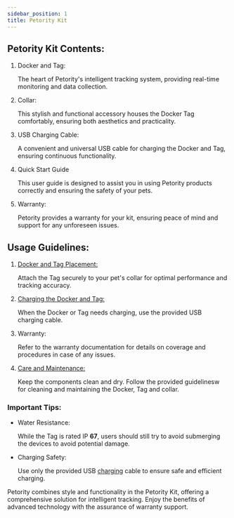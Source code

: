 ```yaml
---
sidebar_position: 1
title: Petority Kit
---
```


## Petority Kit Contents:

1. Docker and Tag: 

	The heart of Petority's intelligent tracking system, providing real-time monitoring and data collection.

2. Collar:

	This stylish and functional accessory houses the Docker Tag comfortably, ensuring both aesthetics and practicality.

3. USB Charging Cable: 

	A convenient and universal USB cable for charging the Docker and Tag, ensuring continuous functionality.
4. Quick Start Guide

	This user guide is designed to assist you in using Petority products correctly and ensuring the safety of your pets.

5. Warranty: 

	Petority provides a warranty for your kit, ensuring peace of mind and support for any unforeseen issues.

## Usage Guidelines:

1. [Docker and Tag Placement:](/docs/devices/general-information/attaching)

	Attach the Tag securely to your pet's collar for optimal performance and tracking accuracy.

2. [Charging the Docker and Tag:](/docs/devices/battery-charging/battery-charging) 

	When the Docker or Tag needs charging, use the provided USB charging cable.

3. Warranty: 
	
	Refer to the warranty documentation for details on coverage and procedures in case of any issues.

4. [Care and Maintenance:](/docs/devices/general-information/cleaning)

	Keep the components clean and dry. Follow the provided guidelinesw for cleaning and maintaining the Docker, Tag and collar.

### Important Tips:

+ Water Resistance:

	While the Tag is rated IP **67**, users should still try to avoid submerging the devices to avoid potential damage.

+ Charging Safety: 

	Use only the provided USB [charging](/docs/devices/battery-charging/battery-charging) cable to ensure safe and efficient charging.

Petority combines style and functionality in the Petority Kit, offering a comprehensive solution for intelligent tracking. Enjoy the benefits of advanced technology with the assurance of warranty support. 